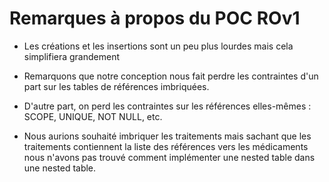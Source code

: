 Remarques à propos du POC ROv1
===

* Les créations et les insertions sont un peu plus lourdes mais cela simplifiera grandement

* Remarquons que notre conception nous fait perdre les contraintes d'un part sur les tables de références imbriquées.
* D'autre part, on perd les contraintes sur les références elles-mêmes : SCOPE, UNIQUE, NOT NULL, etc.
* Nous aurions souhaité imbriquer les traitements mais sachant que les traitements contiennent la liste des références vers les médicaments nous n'avons pas trouvé comment implémenter une nested table dans une nested table.
